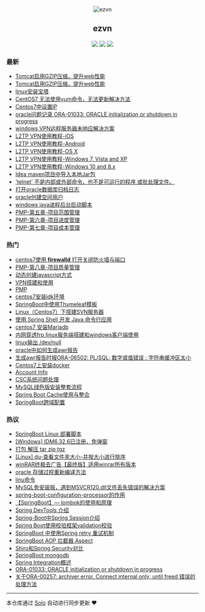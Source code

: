 <p align="center"><img alt="ezvn" src="https://ws4.sinaimg.cn/large/ab71ac88ly1g1ywdt76o4j20kq0kudgj.jpg"></p><h2 align="center">
ezvn
</h2>

<h4 align="center"><p id="ezvn"></p></h4>
<p align="center"><a title="ezvn" target="_blank" href="https://github.com/wanwenjie1993/solo-blog"><img src="https://img.shields.io/github/last-commit/wanwenjie1993/solo-blog.svg?style=flat-square"></a>
<a title="GitHub repo size in bytes" target="_blank" href="https://github/wanwenjie1993/solo-blog"><img src="https://img.shields.io/github/repo-size/wanwenjie1993/solo-blog.svg?style=flat-square"></a>
<a title="Solo Version" target="_blank" href="https://github.com/b3log/solo/releases"><img src="https://img.shields.io/badge/solo-3.5.0-f1e05a.svg?style=flat-square"></a>
</p>

### 最新

* [Tomcat启用GZIP压缩，提升web性能](http://ezvn.cn/articles/2019/04/11/1554966243567.html)
* [Tomcat启用GZIP压缩，提升web性能](http://ezvn.cn/articles/2019/04/11/1554964819864.html)
* [linux安装宝塔](http://ezvn.cn/articles/2019/04/10/1554879076893.html)
* [CentOS7 无法使用yum命令，无法更新解决方法](http://ezvn.cn/articles/2019/04/10/1554876590985.html)
* [Centos7中设置IP](http://ezvn.cn/articles/2019/04/10/1554873977434.html)
* [oracle问题记录 ORA-01033: ORACLE initialization or shutdown in progress](http://ezvn.cn/articles/2019/04/10/1554865374383.html)
* [windows VPN远程服务器未响应解决方案](http://ezvn.cn/articles/2019/04/09/1554797384649.html)
* [L2TP VPN使用教程-iOS](http://ezvn.cn/articles/2019/04/09/1554797028023.html)
* [L2TP VPN使用教程-Android](http://ezvn.cn/articles/2019/04/09/1554796984839.html)
* [L2TP VPN使用教程-OS X](http://ezvn.cn/articles/2019/04/09/1554796941838.html)
* [L2TP VPN使用教程-Windows 7, Vista and XP](http://ezvn.cn/articles/2019/04/09/1554796887918.html)
* [L2TP VPN使用教程-Windows 10 and 8.x](http://ezvn.cn/articles/2019/04/09/1554796845360.html)
* [Idea maven项目中导入本地Jar包](http://ezvn.cn/articles/2019/04/09/1554792932000.html)
* ['telnet' 不是内部或外部命令，也不是可运行的程序 或批处理文件。](http://ezvn.cn/articles/2019/04/09/1554790108080.html)
* [打开oracle数据库归档日志](http://ezvn.cn/articles/2019/04/09/1554786904167.html)
* [oracle创建空间用户](http://ezvn.cn/articles/2019/04/09/1554786818282.html)
* [windows java进程后台启动脚本](http://ezvn.cn/articles/2019/04/09/1554786668810.html)
* [PMP-第五章-项目范围管理](http://ezvn.cn/articles/2019/04/08/1554711205334.html)
* [PMP-第六章-项目进度管理](http://ezvn.cn/articles/2019/04/08/1554711027490.html)
* [PMP-第七章-项目成本管理](http://ezvn.cn/articles/2019/04/08/1554710897545.html)

### 热门

* [centos7使用 <b>firewalld</b> 打开关闭防火墙与端口](http://ezvn.cn/articles/2019/03/24/1553437262508.html)
* [PMP-第八章-项目质量管理](http://ezvn.cn/articles/2019/04/08/1554710630464.html)
* [动态创建javascript方式](http://ezvn.cn/articles/2019/03/24/1553401999674.html)
* [VPN搭建和使用](http://ezvn.cn/articles/2019/03/26/1553578523423.html)
* [PMP](http://ezvn.cn/articles/2019/03/28/1553774438790.html)
* [centos7安装jdk环境](http://ezvn.cn/articles/2019/03/24/1553402195297.html)
* [SpringBoot中使用Thymeleaf模板](http://ezvn.cn/articles/2019/03/24/1553441287274.html)
* [Linux（Centos7）下搭建SVN服务器](http://ezvn.cn/articles/2019/03/28/1553753125671.html)
* [使用 Spring Shell 开发 Java 命令行应用](http://ezvn.cn/articles/2019/03/31/1554044276457.html)
* [centos7 安装Mariadb](http://ezvn.cn/articles/2019/03/24/1553439777058.html)
* [内网穿透frp linux服务端搭建和windows客户端使用](http://ezvn.cn/articles/2019/03/24/1553440714576.html)
* [linux输出 /dev/null](http://ezvn.cn/articles/2019/03/25/1553484592317.html)
* [oracle中如何生成awr报告](http://ezvn.cn/articles/2019/03/25/1553501400910.html)
* [生成awr报告时报ORA-06502: PL/SQL: 数字或值错误 : 字符串缓冲区太小](http://ezvn.cn/articles/2019/03/25/1553502975079.html)
* [Centos7上安装docker](http://ezvn.cn/articles/2019/03/26/1553576290546.html)
* [Account Info](http://ezvn.cn/password)
* [CSC系统问题处理](http://ezvn.cn/csc)
* [MySQL绿色版安装整套流程](http://ezvn.cn/articles/2019/03/30/1553945492719.html)
* [Spring Boot Cache使用与整合](http://ezvn.cn/articles/2019/03/31/1554042251256.html)
* [SpringBoot跨域配置](http://ezvn.cn/articles/2019/04/01/1554102697976.html)

### 热议

* [SpringBoot Linux 部署脚本](http://ezvn.cn/articles/2019/03/24/1553440423522.html)
* [[Windows] IDM6.32.6已注册，免弹窗](http://ezvn.cn/articles/2019/03/24/1553441104779.html)
* [打包 解压 tar zip tgz](http://ezvn.cn/articles/2019/03/25/1553478317487.html)
* [[Linux] du-查看文件夹大小-并按大小进行排序](http://ezvn.cn/articles/2019/03/26/1553566000514.html)
* [winRAR终极去广告【最终版】适用winrar所有版本 ](http://ezvn.cn/articles/2019/03/26/1553610400920.html)
* [oracle 存储过程重新编译方法](http://ezvn.cn/articles/2019/03/27/1553653857401.html)
* [linu命令](http://ezvn.cn/articles/2019/03/28/1553762241292.html)
* [MySQL免安装版，遇到MSVCR120.dll文件丢失错误的解决方案](http://ezvn.cn/articles/2019/03/30/1553941174223.html)
* [spring-boot-configuration-processor的作用](http://ezvn.cn/articles/2019/03/31/1554041820739.html)
* [【SpringBoot】— lombok的使用和原理](http://ezvn.cn/articles/2019/03/31/1554041874916.html)
* [Spring DevTools 介绍](http://ezvn.cn/articles/2019/03/31/1554041933645.html)
* [Spring-Boot中Spring Session介绍](http://ezvn.cn/articles/2019/03/31/1554042169782.html)
* [Spring Boot使用校验框架validation校验](http://ezvn.cn/articles/2019/03/31/1554042317399.html)
* [SpringBoot 中使用Spring retry 重试机制](http://ezvn.cn/articles/2019/03/31/1554042402379.html)
* [SpringBoot AOP 拦截器 Aspect](http://ezvn.cn/articles/2019/03/31/1554042598610.html)
* [Shiro和Spring Security对比](http://ezvn.cn/articles/2019/03/31/1554043655320.html)
* [SpringBoot mongodb](http://ezvn.cn/articles/2019/03/31/1554043829162.html)
* [Spring Integration概述](http://ezvn.cn/articles/2019/03/31/1554043904219.html)
* [ORA-01033: ORACLE initialization or shutdown in progress](http://ezvn.cn/articles/2019/04/01/1554083679006.html)
* [关于ORA-00257: archiver error. Connect internal only, until freed 错误的处理方法](http://ezvn.cn/articles/2019/04/01/1554088698414.html)

---

本仓库通过 [Solo](https://github.com/b3log/solo) 自动进行同步更新 ❤️ 